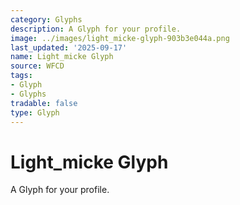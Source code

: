 ```yaml
---
category: Glyphs
description: A Glyph for your profile.
image: ../images/light_micke-glyph-903b3e044a.png
last_updated: '2025-09-17'
name: Light_micke Glyph
source: WFCD
tags:
- Glyph
- Glyphs
tradable: false
type: Glyph
---
```


# Light_micke Glyph

A Glyph for your profile.

